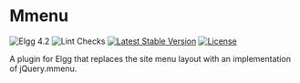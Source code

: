 Mmenu
==============

![Elgg 4.2](https://img.shields.io/badge/Elgg-4.2-green.svg)
![Lint Checks](https://github.com/ColdTrick/mmenu/actions/workflows/lint.yml/badge.svg?event=push)
[![Latest Stable Version](https://poser.pugx.org/coldtrick/mmenu/v/stable.svg)](https://packagist.org/packages/coldtrick/mmenu)
[![License](https://poser.pugx.org/coldtrick/mmenu/license.svg)](https://packagist.org/packages/coldtrick/mmenu)

A plugin for Elgg that replaces the site menu layout with an implementation of jQuery.mmenu.
